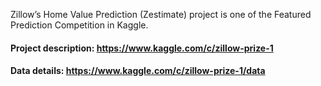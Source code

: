 Zillow’s Home Value Prediction (Zestimate) project is one of the Featured Prediction Competition in Kaggle.

#### Project description: https://www.kaggle.com/c/zillow-prize-1
#### Data details: https://www.kaggle.com/c/zillow-prize-1/data
